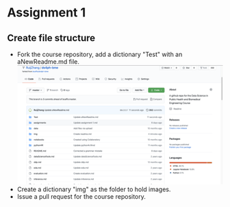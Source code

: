 # Assignment 1
## Create file structure 
- Fork the course repository, add a dictionary "Test" with an aNewReadme.md file.
![Fig1](https://raw.githubusercontent.com/RuijZhang/ds4bmeTest/main/img/Assignment%201%20Fig%201.png)
- Create a dictionary "img" as the folder to hold images.
- Issue a pull request for the course repository.
